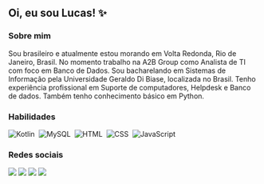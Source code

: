 ## Oi, eu sou Lucas! ✨

### Sobre mim
<p>Sou brasileiro e atualmente estou morando em Volta Redonda, Rio de Janeiro, Brasil. No momento trabalho na A2B Group como Analista de TI com foco em Banco de Dados. Sou bacharelando em Sistemas de Informação pela Universidade Geraldo Di Biase, localizada no Brasil. Tenho experiência profissional em Suporte de computadores, Helpdesk e Banco de dados. Também tenho conhecimento básico em Python.</p>

### Habilidades

![Kotlin](https://img.shields.io/badge/-Kotlin-white?logo=kotlin)&nbsp;
![MySQL](https://img.shields.io/badge/-MySQL-white?logo=mysql)&nbsp;
![HTML](https://img.shields.io/badge/-HTML-fcf7ff?style=flat&logo=html5)&nbsp;
![CSS](https://img.shields.io/badge/-CSS-fcf7ff?style=flat&logo=CSS3&logoColor=1572B6)&nbsp;
![JavaScript](https://img.shields.io/badge/-JavaScript-fcf7ff?style=flat&logo=javascript)&nbsp;


### Redes sociais

<a href="https://lkalves.github.io"><img src="https://img.shields.io/badge/-Site-53A6BE?style=flat-square&logo=headspace&logoColor=white"/></a>
<a href="https://www.linkedin.com/in/lucasalves007/"><img src="https://img.shields.io/badge/-Linkedin-0077B5?style=flat-square&logo=Linkedin&logoColor=white"/></a>
<a href="https://www.facebook.com/lucasalves007/"><img src="https://img.shields.io/badge/-Facebook-1877f2?style=flat-square&logo=facebook&logoColor=white"/></a>
<a href="https://www.instagram.com/LKalvex/"><img src="https://img.shields.io/badge/-Instagram-E4405F?style=flat-square&logo=instagram&logoColor=white"/></a>

<!--
Here are some ideas to get you started:

- 🔭 Atualmente estou trabalhando em A2B Group
- 🌱 Atualmente estou aprendendo Kotlin
- 👯 Estou procurando colaborar em .
- 🤔 Estou procurando ajuda com Lógica de Programação
- 💬 Pergunte-me sobre ...
- 📫 Como entrar em contato comigo: ...
- 😄 Pronomes: ...
- ⚡ Curiosidade: ... 
-->
